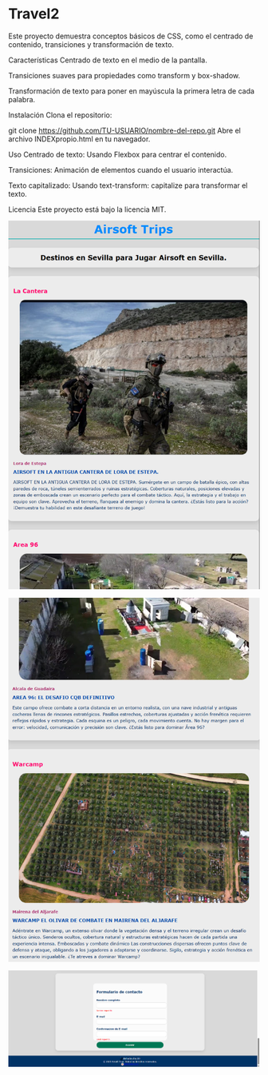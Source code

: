# Travel2

Este proyecto demuestra conceptos básicos de CSS, como el centrado de contenido, transiciones y transformación de texto.

Características
Centrado de texto en el medio de la pantalla.

Transiciones suaves para propiedades como transform y box-shadow.

Transformación de texto para poner en mayúscula la primera letra de cada palabra.

Instalación
Clona el repositorio:

git clone https://github.com/TU-USUARIO/nombre-del-repo.git
Abre el archivo INDEXpropio.html en tu navegador.

Uso
Centrado de texto: Usando Flexbox para centrar el contenido.

Transiciones: Animación de elementos cuando el usuario interactúa.

Texto capitalizado: Usando text-transform: capitalize para transformar el texto.

Licencia
Este proyecto está bajo la licencia MIT.

![alt text](image.png)

![alt text](image-1.png)

![alt text](image-3.png)